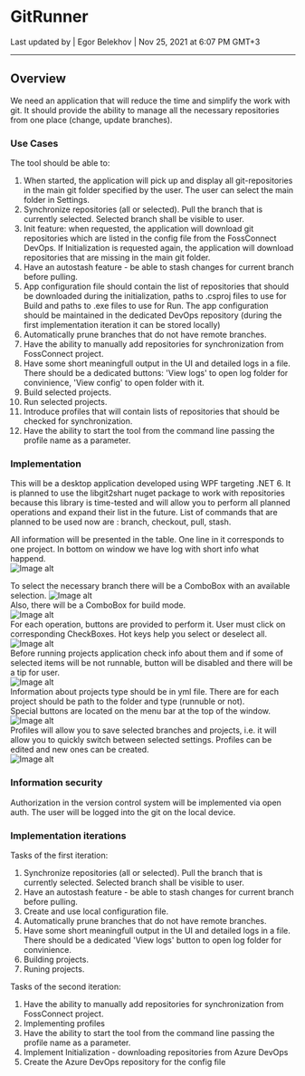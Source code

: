 # GitRunner
Last updated by | Egor Belekhov | Nov 25, 2021 at 6:07 PM GMT+3
***

## Overview

We need an application that will reduce the time and simplify the work with git. It should provide the ability to manage all the necessary repositories from one place (change, update branches).

### Use Cases

The tool should be able to:

1. When started, the application will pick up and display all git-repositories in the main git folder specified by the user. The user can select the main folder in Settings.
2. Synchronize repositories (all or selected). Pull the branch that is currently selected. Selected branch shall be visible to user.
3. Init feature: when requested, the application will download git repositories which are listed in the config file from the FossConnect DevOps.
If Initialization is requested again, the application will download repositories that are missing in the main git folder.
4. Have an autostash feature - be able to stash changes for current branch before pulling.
5. App configuration file should contain the list of repositories that should be downloaded during the initialization, paths to .csproj files to use for Build and paths to .exe files to use for Run.
The app configuration should be maintained in the dedicated DevOps repository (during the first implementation iteration it can be stored locally)
6. Automatically prune branches that do not have remote branches.
7. Have the ability to manually add repositories for synchronization from FossConnect project.
8. Have some short meaningfull output in the UI and detailed logs in a file. There should be a dedicated buttons: 'View logs' to open log folder for convinience, 'View config' to open folder with it.
9. Build selected projects.
10. Run selected projects.
11. Introduce profiles that will contain lists of repositories that should be checked for synchronization.
12. Have the ability to start the tool from the command line passing the profile name as a parameter.

### Implementation

This will be a desktop application developed using WPF targeting .NET 6. It is planned to use the libgit2shart nuget package to work with repositories because this library is time-tested and will allow you to perform all planned operations and expand their list in the future. List of commands that are planned to be used now are : branch, checkout, pull, stash.

All information will be presented in the table. One line in it corresponds to one project. In bottom on window we have log with short info what happend.  <br />
![Image alt](https://github.com/BelehovEgor/FossHelperUI/raw/design/Images/mainwindow-f.png) <br />

To select the necessary branch there will be a ComboBox with an available selection. 
![Image alt](https://github.com/BelehovEgor/FossHelperUI/raw/design/Images/branchselecting-f.png) <br />
Also, there will be a ComboBox for build mode. <br />
![Image alt](https://github.com/BelehovEgor/FossHelperUI/raw/design/Images/buildmode-f.png) <br />
For each operation, buttons are provided to perform it. User must click on corresponding CheckBoxes. Hot keys help you select or deselect all. <br />
![Image alt](https://github.com/BelehovEgor/FossHelperUI/raw/design/Images/edit-f.png) <br />
Before running projects application check info about them and if some of selected items will be not runnable, button will be disabled and there will be a tip for user. <br />
![Image alt](https://github.com/BelehovEgor/FossHelperUI/raw/design/Images/runerror-f.png) <br />
Information about projects type should be in yml file. There are for each project should be path to the folder and type (runnuble or not).  <br />
Special buttons are located on the menu bar at the top of the window. <br />
![Image alt](https://github.com/BelehovEgor/FossHelperUI/raw/design/Images/settings-f.png) <br />
Profiles will allow you to save selected branches and projects, i.e. it will allow you to quickly switch between selected settings. Profiles can be edited and new ones can be created. <br />
![Image alt](https://github.com/BelehovEgor/FossHelperUI/raw/design/Images/profiles-f.png) <br />

### Information security

Authorization in the version control system will be implemented via open auth. The user will be logged into the git on the local device.

### Implementation iterations

Tasks of the first iteration:
1. Synchronize repositories (all or selected). Pull the branch that is currently selected. Selected branch shall be visible to user.
2. Have an autostash feature - be able to stash changes for current branch before pulling.
3. Create and use local configuration file.
4. Automatically prune branches that do not have remote branches.
5. Have some short meaningfull output in the UI and detailed logs in a file. There should be a dedicated 'View logs' button to open log folder for convinience.
6. Building projects.
7. Runing projects.

Tasks of the second iteration:
1. Have the ability to manually add repositories for synchronization from FossConnect project.
2. Implementing profiles
3. Have the ability to start the tool from the command line passing the profile name as a parameter.
4. Implement Initialization - downloading repositories from Azure DevOps
5. Create the Azure DevOps repository for the config file

